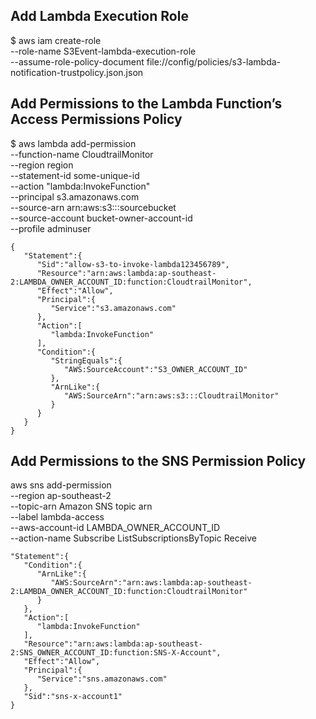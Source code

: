 
## Add Lambda Execution Role
$ aws iam create-role \
--role-name S3Event-lambda-execution-role \
--assume-role-policy-document  file://config/policies/s3-lambda-notification-trustpolicy.json.json

## Add Permissions to the Lambda Function’s Access Permissions Policy

$ aws lambda add-permission \
--function-name CloudtrailMonitor \
--region region \
--statement-id some-unique-id \
--action "lambda:InvokeFunction" \
--principal s3.amazonaws.com \
--source-arn arn:aws:s3:::sourcebucket \
--source-account bucket-owner-account-id \
--profile adminuser

```
{  
   "Statement":{  
      "Sid":"allow-s3-to-invoke-lambda123456789",
      "Resource":"arn:aws:lambda:ap-southeast-2:LAMBDA_OWNER_ACCOUNT_ID:function:CloudtrailMonitor",
      "Effect":"Allow",
      "Principal":{  
         "Service":"s3.amazonaws.com"
      },
      "Action":[  
         "lambda:InvokeFunction"
      ],
      "Condition":{  
         "StringEquals":{  
            "AWS:SourceAccount":"S3_OWNER_ACCOUNT_ID"
         },
         "ArnLike":{  
            "AWS:SourceArn":"arn:aws:s3:::CloudtrailMonitor"
         }
      }
   }
}
```

## Add Permissions to the SNS Permission Policy
aws sns add-permission \
    --region ap-southeast-2 \
    --topic-arn Amazon SNS topic arn \
    --label lambda-access \
    --aws-account-id LAMBDA_OWNER_ACCOUNT_ID \
    --action-name Subscribe ListSubscriptionsByTopic Receive
```
"Statement":{  
   "Condition":{  
      "ArnLike":{  
         "AWS:SourceArn":"arn:aws:lambda:ap-southeast-2:LAMBDA_OWNER_ACCOUNT_ID:function:CloudtrailMonitor"
      }
   },
   "Action":[  
      "lambda:InvokeFunction"
   ],
   "Resource":"arn:aws:lambda:ap-southeast-2:SNS_OWNER_ACCOUNT_ID:function:SNS-X-Account",
   "Effect":"Allow",
   "Principal":{  
      "Service":"sns.amazonaws.com"
   },
   "Sid":"sns-x-account1"
}
```
